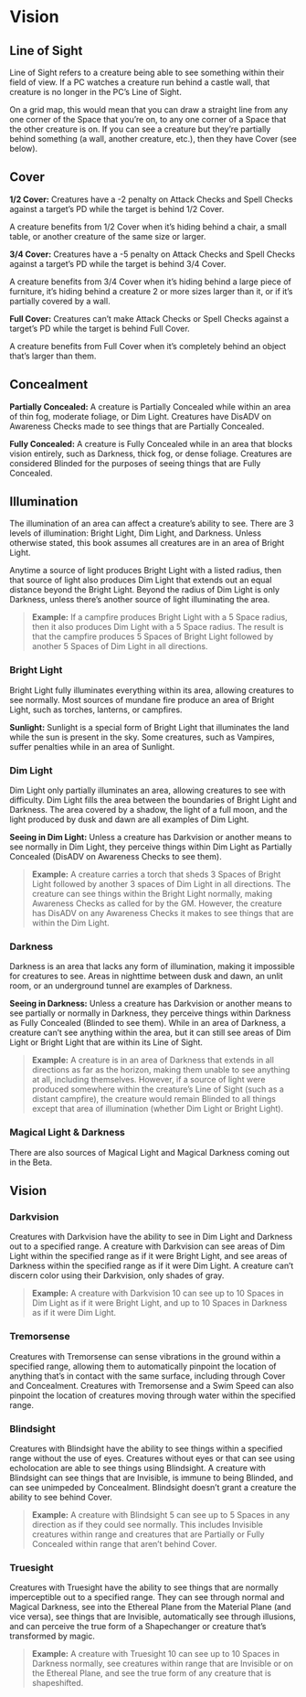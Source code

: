 # Vision

## Line of Sight

Line of Sight refers to a creature being able to see something within their field of view. If a PC watches a creature run behind a castle wall, that creature is no longer in the PC’s Line of Sight.

On a grid map, this would mean that you can draw a straight line from any one corner of the Space that you’re on, to any one corner of a Space that the other creature is on. If you can see a creature but they’re partially behind something (a wall, another creature, etc.), then they have Cover (see below).

## Cover

**1/2 Cover:** Creatures have a -2 penalty on Attack Checks and Spell Checks against a target’s PD while the target is behind 1/2 Cover.

A creature benefits from 1/2 Cover when it’s hiding behind a chair, a small table, or another creature of the same size or larger.

**3/4 Cover:** Creatures have a -5 penalty on Attack Checks and Spell Checks against a target’s PD while the target is behind 3/4 Cover.

A creature benefits from 3/4 Cover when it’s hiding behind a large piece of furniture, it’s hiding behind a creature 2 or more sizes larger than it, or if it’s partially covered by a wall.

**Full Cover:** Creatures can’t make Attack Checks or Spell Checks against a target’s PD while the target is behind Full Cover.

A creature benefits from Full Cover when it’s completely behind an object that’s larger than them.

## Concealment

**Partially Concealed:** A creature is Partially Concealed while within an area of thin fog, moderate foliage, or Dim Light. Creatures have DisADV on Awareness Checks made to see things that are Partially Concealed.

**Fully Concealed:** A creature is Fully Concealed while in an area that blocks vision entirely, such as Darkness, thick fog, or dense foliage. Creatures are considered Blinded for the purposes of seeing things that are Fully Concealed.

## Illumination

The illumination of an area can affect a creature’s ability to see. There are 3 levels of illumination: Bright Light, Dim Light, and Darkness. Unless otherwise stated, this book assumes all creatures are in an area of Bright Light.

Anytime a source of light produces Bright Light with a listed radius, then that source of light also produces Dim Light that extends out an equal distance beyond the Bright Light. Beyond the radius of Dim Light is only Darkness, unless there’s another source of light illuminating the area.

> **Example:** If a campfire produces Bright Light with a 5 Space radius, then it also produces Dim Light with a 5 Space radius. The result is that the campfire produces 5 Spaces of Bright Light followed by another 5 Spaces of Dim Light in all directions.

### Bright Light

Bright Light fully illuminates everything within its area, allowing creatures to see normally. Most sources of mundane fire produce an area of Bright Light, such as torches, lanterns, or campfires.

**Sunlight:** Sunlight is a special form of Bright Light that illuminates the land while the sun is present in the sky. Some creatures, such as Vampires, suffer penalties while in an area of Sunlight.

### Dim Light

Dim Light only partially illuminates an area, allowing creatures to see with difficulty. Dim Light fills the area between the boundaries of Bright Light and Darkness. The area covered by a shadow, the light of a full moon, and the light produced by dusk and dawn are all examples of Dim Light.

**Seeing in Dim Light:** Unless a creature has Darkvision or another means to see normally in Dim Light, they perceive things within Dim Light as Partially Concealed (DisADV on Awareness Checks to see them).

> **Example:** A creature carries a torch that sheds 3 Spaces of Bright Light followed by another 3 spaces of Dim Light in all directions. The creature can see things within the Bright Light normally, making Awareness Checks as called for by the GM. However, the creature has DisADV on any Awareness Checks it makes to see things that are within the Dim Light.

### Darkness

Darkness is an area that lacks any form of illumination, making it impossible for creatures to see. Areas in nighttime between dusk and dawn, an unlit room, or an underground tunnel are examples of Darkness.

**Seeing in Darkness:** Unless a creature has Darkvision or another means to see partially or normally in Darkness, they perceive things within Darkness as Fully Concealed (Blinded to see them). While in an area of Darkness, a creature can’t see anything within the area, but it can still see areas of Dim Light or Bright Light that are within its Line of Sight.

> **Example:** A creature is in an area of Darkness that extends in all directions as far as the horizon, making them unable to see anything at all, including themselves. However, if a source of light were produced somewhere within the creature’s Line of Sight (such as a distant campfire), the creature would remain Blinded to all things except that area of illumination (whether Dim Light or Bright Light).

### Magical Light & Darkness

There are also sources of Magical Light and Magical Darkness coming out in the Beta.

## Vision

### Darkvision

Creatures with Darkvision have the ability to see in Dim Light and Darkness out to a specified range. A creature with Darkvision can see areas of Dim Light within the specified range as if it were Bright Light, and see areas of Darkness within the specified range as if it were Dim Light. A creature can’t discern color using their Darkvision, only shades of gray.

> **Example:** A creature with Darkvision 10 can see up to 10 Spaces in Dim Light as if it were Bright Light, and up to 10 Spaces in Darkness as if it were Dim Light.

### Tremorsense

Creatures with Tremorsense can sense vibrations in the ground within a specified range, allowing them to automatically pinpoint the location of anything that’s in contact with the same surface, including through Cover and Concealment. Creatures with Tremorsense and a Swim Speed can also pinpoint the location of creatures moving through water within the specified range.

### Blindsight

Creatures with Blindsight have the ability to see things within a specified range without the use of eyes. Creatures without eyes or that can see using echolocation are able to see things using Blindsight. A creature with Blindsight can see things that are Invisible, is immune to being Blinded, and can see unimpeded by Concealment. Blindsight doesn’t grant a creature the ability to see behind Cover.

> **Example:** A creature with Blindsight 5 can see up to 5 Spaces in any direction as if they could see normally. This includes Invisible creatures within range and creatures that are Partially or Fully Concealed within range that aren’t behind Cover.

### Truesight

Creatures with Truesight have the ability to see things that are normally imperceptible out to a specified range. They can see through normal and Magical Darkness, see into the Ethereal Plane from the Material Plane (and vice versa), see things that are Invisible, automatically see through illusions, and can perceive the true form of a Shapechanger or creature that’s transformed by magic.

> **Example:** A creature with Truesight 10 can see up to 10 Spaces in Darkness normally, see creatures within range that are Invisible or on the Ethereal Plane, and see the true form of any creature that is shapeshifted.
